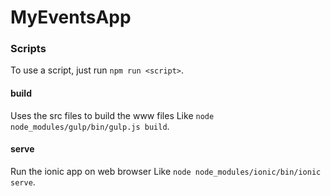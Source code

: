 # MyEventsApp

### Scripts

To use a script, just run ```npm run <script>```.

#### build

Uses the src files to build the www files
Like ```node node_modules/gulp/bin/gulp.js build```.

#### serve

Run the ionic app on web browser
Like ```node node_modules/ionic/bin/ionic serve```.
